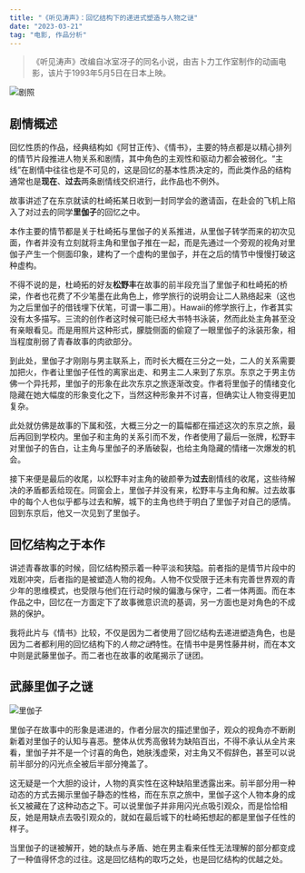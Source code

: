 ```yaml
---
title: "《听见涛声》：回忆结构下的递进式塑造与人物之谜"
date: "2023-03-21"
tag: "电影, 作品分析"
---
```


> 《听见涛声》改编自冰室冴子的同名小说，由吉卜力工作室制作的动画电影，该片于1993年5月5日在日本上映。

![剧照](https://img2.doubanio.com/view/photo/l/public/p1137708892.webp)

## 剧情概述

回忆性质的作品，经典结构如《阿甘正传》、《情书》，主要的特点都是以精心排列的情节片段推进人物关系和剧情，其中角色的主观性和驱动力都会被弱化。“主线”在剧情中往往也是不可见的，这是回忆的基本性质决定的，而此类作品的结构通常也是**现在**、**过去**两条剧情线交织进行，此作品也不例外。

故事讲述了在东京就读的杜崎拓某日收到一封同学会的邀请函，在赴会的飞机上陷入了对过去的同学**里伽子**的回忆之中。

本作主要的情节都是关于杜崎拓与里伽子的关系推进，从里伽子转学而来的初次见面，作者并没有立刻就将主角和里伽子推在一起，而是先通过一个旁观的视角对里伽子产生一个侧面印象，建构了一个虚构的里伽子，并在之后的情节中慢慢打破这种虚构。

不得不说的是，杜崎拓的好友**松野丰**在故事的前半段充当了里伽子和杜崎拓的桥梁，作者也花费了不少笔墨在此角色上，修学旅行的说明会让二人熟络起来（这也为之后里伽子的借钱埋下伏笔，可谓一事二用）。Hawaii的修学旅行上，作者其实没有太多描写。三流的创作者这时候可能已经大书特书泳装，然而此处主角甚至没有亲眼看见。而是用照片这种形式，朦胧侧面的偷窥了一眼里伽子的泳装形象，相当程度削弱了青春故事的肉欲部分。

到此处，里伽子才刚刚与男主联系上，而时长大概在三分之一处，二人的关系需要加把火，作者让里伽子任性的离家出走、和男主二人来到了东京。东京之于男主仿佛一个异托邦，里伽子的形象在此次东京之旅逐渐改变。作者将里伽子的情绪变化隐藏在她大幅度的形象变化之下，当然这种形象并不讨喜，但确实让人物变得更加复杂。

此处就仿佛是故事的下属和弦，大概三分之一的篇幅都在描述这次的东京之旅，最后再回到学校内。里伽子和主角的关系引而不发，作者使用了最后一张牌，松野丰对里伽子的告白，让主角与里伽子的矛盾破裂，也给主角隐藏的情绪一次爆发的机会。

接下来便是最后的收尾，以松野丰对主角的破颜拳为**过去**剧情线的收尾，这些待解决的矛盾都丢给现在。同窗会上，里伽子并没有来，松野丰与主角和解。过去故事中的每个人也似乎都与过去和解，城下的主角也终于明白了里伽子对自己的感情。回到东京后，他又一次见到了里伽子。

## 回忆结构之于本作

讲述青春故事的时候，回忆结构预示着一种平淡和狭隘。前者指的是情节片段中的戏剧冲突，后者指的是被塑造人物的视角。人物不仅受限于还未有完善世界观的青少年的思维模式，也受限与他们在行动时候的偏激与保守，二者一体两面。而在本作品之中，回忆在一方面定下了故事微意识流的基调，另一方面也是对角色的不成熟的保护。

我将此片与《情书》比较，不仅是因为二者使用了回忆结构去递进塑造角色，也是因为二者都利用的回忆结构下的*人物之谜*特性。在情书中是男性藤井树，而在本文中则是武藤里伽子。而二者也在故事的收尾揭示了谜团。

## 武藤里伽子之谜

![里伽子](https://img2.doubanio.com/view/photo/l/public/p2181523971.webp)

里伽子在故事中的形象是递进的，作者分层次的描述里伽子，观众的视角亦不断刷新着对里伽子的认知与喜恶。整体从优秀高傲转为缺陷百出，不得不承认从全片来看，里伽子并不是一个讨喜的角色，她肤浅虚荣，对主角又不假辞色，甚至可以说前半部分的闪光点全被后半部分掩盖了。

这无疑是一个大胆的设计，人物的真实性在这种缺陷里透露出来。前半部分用一种动态的方式去揭示里伽子静态的性格，而在东京之旅中，里伽子这个人物本身的成长又被藏在了这种动态之下。可以说里伽子并非用闪光点吸引观众，而是恰恰相反，她是用缺点去吸引观众的，就如在最后城下的杜崎拓想起的都是里伽子任性的样子。

当里伽子的谜被解开，她的缺点与矛盾、她在男主看来任性无法理解的部分都变成了一种值得怀念的过往。这是回忆结构的取巧之处，也是回忆结构的优越之处。
